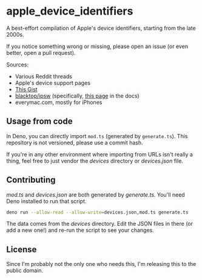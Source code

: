 # apple_device_identifiers

A best-effort compilation of Apple's device identifiers, starting from the late
2000s.

If you notice something wrong or missing, please open an issue (or even better,
open a pull request).

Sources:

- Various Reddit threads
- Apple's device support pages
- [This Gist](https://gist.github.com/adamawolf/3048717)
- [blacktop/ipsw](https://github/com/blacktop/ipsw) (specifically,
  [this page](https://blacktop.github.io/ipsw/docs/commands/device-list/) in the
  docs)
- everymac.com, mostly for iPhones

## Usage from code

In Deno, you can directly import `mod.ts` (generated by `generate.ts`). This
repository is not versioned, please use a commit hash.

If you're in any other environment where importing from URLs isn't really a
thing, feel free to just vendor the _devices_ directory or _devices.json_ file.

## Contributing

_mod.ts_ and _devices.json_ are both generated by _generate.ts_. You'll need
Deno installed to run that script.

```bash
deno run --allow-read --allow-write=devices.json,mod.ts generate.ts
```

The data comes from the _devices_ directory. Edit the JSON files in there (or
add a new one!) and re-run the script to see your changes.

## License

Since I'm probably not the only one who needs this, I'm releasing this to the
public domain.
